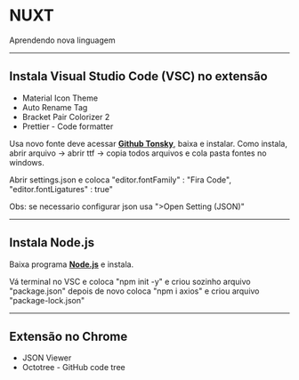 # NUXT
Aprendendo nova linguagem

----------------------------------
## Instala Visual Studio Code (VSC) no extensão

* Material Icon Theme
* Auto Rename Tag
* Bracket Pair Colorizer 2
* Prettier - Code formatter

Usa novo fonte deve acessar [**Github Tonsky**](
https://github.com/tonsky/FiraCode), baixa e instalar. Como instala, abrir arquivo -> abrir ttf -> copia todos arquivos e cola pasta fontes no windows.

Abrir settings.json e coloca "editor.fontFamily" : "Fira Code", "editor.fontLigatures" : true"

Obs: se necessario configurar json usa ">Open Setting (JSON)"

-----------------------
## Instala Node.js

Baixa programa [**Node.js**](https://nodejs.org/en/download) e instala. 

Vá terminal no VSC e coloca "npm init -y" e criou sozinho arquivo "package.json" depois de novo coloca "npm i axios" e criou arquivo "package-lock.json"

-----------------------
## Extensão no Chrome

* JSON Viewer
* Octotree - GitHub code tree
